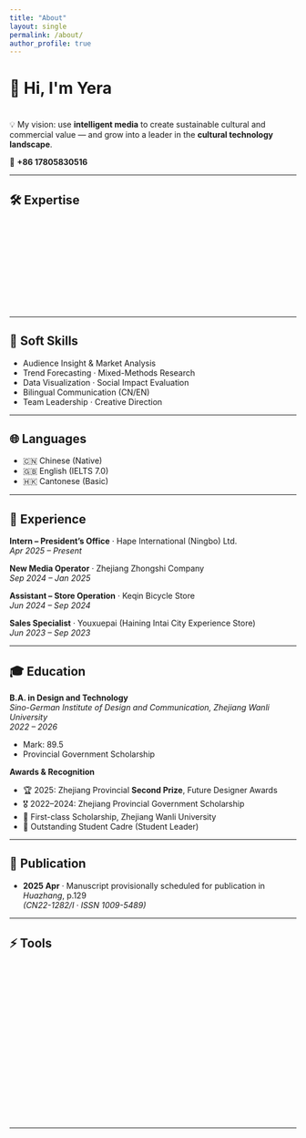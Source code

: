 ```yaml
---
title: "About"
layout: single
permalink: /about/
author_profile: true
---
```


# 👋 Hi, I'm **Yera**

<!-- 打字机效果 -->
<h2 id="intro" class="typing"></h2>

<script>
const text = "🎨 A Design & Technology undergraduate exploring the intersection of AI · AR · Interactive Media.";
let i = 0;
function typing() {
  if (i < text.length) {
    document.getElementById("intro").innerHTML += text.charAt(i);
    i++;
    setTimeout(typing, 50);
  }
}
window.onload = typing;
</script>

💡 My vision: use **intelligent media** to create sustainable cultural and commercial value — and grow into a leader in the **cultural technology landscape**.  

📱 **+86 17805830516**

---

## 🛠 Expertise

<div class="skill">
  <span>AI Content Production</span>
  <div class="bar"><div class="progress" style="--level:90%"></div></div>
</div>
<div class="skill">
  <span>Interactive Systems & UX Design</span>
  <div class="bar"><div class="progress" style="--level:85%"></div></div>
</div>
<div class="skill">
  <span>Cross-Media Narrative & Storytelling</span>
  <div class="bar"><div class="progress" style="--level:80%"></div></div>
</div>
<div class="skill">
  <span>AR / VR Development</span>
  <div class="bar"><div class="progress" style="--level:70%"></div></div>
</div>

---

## 🤝 Soft Skills
- Audience Insight & Market Analysis  
- Trend Forecasting · Mixed-Methods Research  
- Data Visualization · Social Impact Evaluation  
- Bilingual Communication (CN/EN)  
- Team Leadership · Creative Direction  

---

## 🌐 Languages
- 🇨🇳 Chinese (Native)  
- 🇬🇧 English (IELTS 7.0)  
- 🇭🇰 Cantonese (Basic)  

---

## 💼 Experience
**Intern – President’s Office** · Hape International (Ningbo) Ltd.  
*Apr 2025 – Present*  

**New Media Operator** · Zhejiang Zhongshi Company  
*Sep 2024 – Jan 2025*  

**Assistant – Store Operation** · Keqin Bicycle Store  
*Jun 2024 – Sep 2024*  

**Sales Specialist** · Youxuepai (Haining Intai City Experience Store)  
*Jun 2023 – Sep 2023*  

---

## 🎓 Education
**B.A. in Design and Technology**  
*Sino-German Institute of Design and Communication, Zhejiang Wanli University*  
*2022 – 2026*  
- Mark: 89.5  
- Provincial Government Scholarship  

**Awards & Recognition**  
- 🏆 2025: Zhejiang Provincial **Second Prize**, Future Designer Awards  
- 🎖 2022–2024: Zhejiang Provincial Government Scholarship  
- 🥇 First-class Scholarship, Zhejiang Wanli University  
- 🌟 Outstanding Student Cadre (Student Leader)  

---

## 📄 Publication
- **2025 Apr** · Manuscript provisionally scheduled for publication in *Huazhang*, p.129  
  *(CN22-1282/I · ISSN 1009-5489)*  

---

## ⚡ Tools

<div style="display: grid; grid-template-columns: repeat(4, 1fr); gap: 20px; text-align: center;">
  <div class="tooltip">
    <img src="https://cdn.jsdelivr.net/gh/8CH6/picgo/img/image1.png" alt="Lightroom" style="height:60px;"><br>
    Lightroom
    <span class="tooltiptext">Adobe Lightroom – Photo Editing</span>
  </div>
  <div class="tooltip">
    <img src="https://cdn.jsdelivr.net/gh/8CH6/picgo/img/image2.png" alt="Illustrator" style="height:60px;"><br>
    Illustrator
    <span class="tooltiptext">Adobe Illustrator – Vector Graphics</span>
  </div>
  <div class="tooltip">
    <img src="https://cdn.jsdelivr.net/gh/8CH6/picgo/img/image3.png" alt="Adobe After Effects" style="height:60px;"><br>
    After Effects
    <span class="tooltiptext">Motion Graphics & VFX</span>
  </div>
  <div class="tooltip">
    <img src="https://cdn.jsdelivr.net/gh/8CH6/picgo/img/image4.png" alt="TouchDesigner" style="height:60px;"><br>
    TouchDesigner
    <span class="tooltiptext">Interactive Media</span>
  </div>
  <div class="tooltip">
    <img src="https://cdn.jsdelivr.net/gh/8CH6/picgo/img/image5.png" alt="Cinema 4D" style="height:60px;"><br>
    Cinema 4D
    <span class="tooltiptext">3D Motion Design</span>
  </div>
  <div class="tooltip">
    <img src="https://cdn.jsdelivr.net/gh/8CH6/picgo/img/solidworks.png" alt="SolidWorks" style="height:60px;"><br>
    SolidWorks
    <span class="tooltiptext">3D CAD Design</span>
  </div>
  <div class="tooltip">
    <img src="https://cdn.jsdelivr.net/gh/8CH6/picgo/img/unity.png" alt="Unity" style="height:60px;"><br>
    Unity
    <span class="tooltiptext">Game & Interactive Development</span>
  </div>
  <div class="tooltip">
    <img src="https://cdn.jsdelivr.net/gh/8CH6/picgo/img/image8.png" alt="Arduino" style="height:60px;"><br>
    Arduino
    <span class="tooltiptext">Physical Computing</span>
  </div>
  <div class="tooltip">
    <img src="https://cdn.jsdelivr.net/gh/8CH6/picgo/img/image9.png" alt="Vroid" style="height:60px;"><br>
    Vroid
    <span class="tooltiptext">3D Avatar Creation</span>
  </div>
  <div class="tooltip">
    <img src="https://cdn.jsdelivr.net/gh/8CH6/picgo/img/image10.png" alt="Photoshop" style="height:60px;"><br>
    Photoshop
    <span class="tooltiptext">Image Editing</span>
  </div>
  <div class="tooltip">
    <img src="https://cdn.jsdelivr.net/gh/8CH6/picgo/img/image11.png" alt="Figma" style="height:60px;"><br>
    Figma
    <span class="tooltiptext">UI/UX Design</span>
  </div>
  <div class="tooltip">
    <img src="https://cdn.jsdelivr.net/gh/8CH6/picgo/img/image12.png" alt="Processing" style="height:60px;"><br>
    Processing
    <span class="tooltiptext">Creative Coding</span>
  </div>
</div>

---

<style>
/* 打字机效果 */
.typing {
  font-size: 1.2em;
  font-weight: bold;
  border-right: 2px solid #666;
  white-space: nowrap;
  overflow: hidden;
}

/* 技能条 */
.skill { margin: 12px 0; }
.bar {
  width: 100%;
  background: #ddd;
  border-radius: 8px;
  overflow: hidden;
}
.progress {
  height: 12px;
  width: 0;
  background: linear-gradient(90deg,#4facfe,#00f2fe);
  border-radius: 8px;
  animation: grow 2s forwards;
}
@keyframes grow {
  to { width: var(--level); }
}

/* 工具 tooltip */
.tooltip { position: relative; display: inline-block; transition: transform 0.3s ease; }
.tooltip:hover { transform: scale(1.1); }
.tooltiptext {
  visibility: hidden;
  background-color: #333;
  color: #fff;
  font-size: 12px;
  padding: 5px 8px;
  border-radius: 5px;
  position: absolute;
  bottom: 120%;
  left: 50%;
  transform: translateX(-50%);
  opacity: 0;
  transition: opacity 0.3s;
}
.tooltip:hover .tooltiptext {
  visibility: visible;
  opacity: 1;
}

/* 淡入动画 */
section, .skill, .tooltip {
  opacity: 0;
  transform: translateY(20px);
  transition: all 0.6s ease-out;
}
section.visible, .skill.visible, .tooltip.visible {
  opacity: 1;
  transform: translateY(0);
}
</style>

<script>
/* 滚动淡入效果 */
const observer = new IntersectionObserver(entries => {
  entries.forEach(entry => {
    if(entry.isIntersecting) {
      entry.target.classList.add('visible');
    }
  });
});
document.querySelectorAll('section, .skill, .tooltip').forEach(el => observer.observe(el));
</script>
